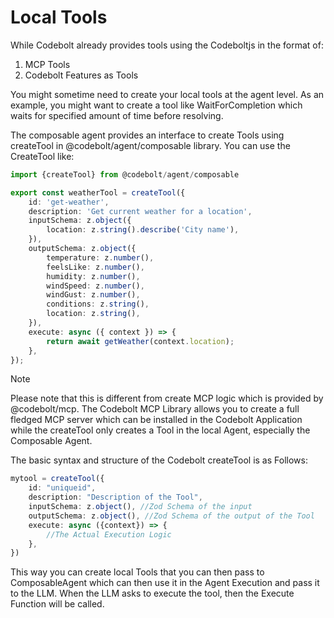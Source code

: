 # Local Tools

While Codebolt already provides tools using the Codeboltjs in the format of:
1. MCP Tools
2. Codebolt Features as Tools

You might sometime need to create your local tools at the agent level. As an example, you might want to create a tool like WaitForCompletion which waits for specified amount of time before resolving.

The composable agent provides an interface to create Tools using createTool in @codebolt/agent/composable library. You can use the CreateTool like:

```ts
import {createTool} from @codebolt/agent/composable

export const weatherTool = createTool({
	id: 'get-weather',
	description: 'Get current weather for a location',
	inputSchema: z.object({
		location: z.string().describe('City name'),
	}),
	outputSchema: z.object({
		temperature: z.number(),
		feelsLike: z.number(),
		humidity: z.number(),
		windSpeed: z.number(),
		windGust: z.number(),
		conditions: z.string(),
		location: z.string(),
	}),
	execute: async ({ context }) => {
		return await getWeather(context.location);
	},
});
```

>[!note]
Please note that this is different from create MCP logic which is provided by @codebolt/mcp. The Codebolt MCP Library allows you to create a full fledged MCP server which can be installed in the Codebolt Application while the createTool only creates a Tool in the local Agent, especially the Composable Agent. 

The basic syntax and structure of the Codebolt createTool is as Follows:

```ts
mytool = createTool({
	id: "uniqueid",
	description: "Description of the Tool",
	inputSchema: z.object(), //Zod Schema of the input
	outputSchema: z.object(), //Zod Schema of the output of the Tool
	execute: async ({context}) => {
		//The Actual Execution Logic
	},
})
```


This way you can create local Tools that you can then pass to ComposableAgent which can then use it in the Agent Execution and pass it to the LLM. When the LLM asks to execute the tool, then the Execute Function will be called.